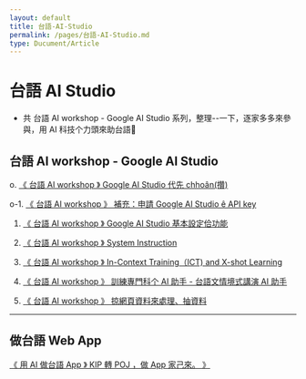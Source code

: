 ```yaml
---
layout: default
title: 台語-AI-Studio
permalink: /pages/台語-AI-Studio.md
type: Ducument/Article
---
```

# 台語 AI Studio
* 共 台語 AI workshop - Google AI Studio 系列，整理--一下，逐家多多來參與，用 AI 科技个力頭來助台語💪

## 台語 AI workshop - Google AI Studio
o. [《 台語 AI workshop 》 Google AI Studio 代先 chhoân(攢)](https://www.facebook.com/groups/2361817230821829/permalink/2381170902219795/)

o-1. [《 台語 AI workshop 》 補充：申請 Google AI Studio ê API key](https://www.facebook.com/groups/2361817230821829/permalink/2383893535280865/)

1. [《 台語 AI workshop 》 Google AI Studio 基本設定佮功能](https://www.facebook.com/groups/2361817230821829/permalink/2384695205200698/)

2. [《 台語 AI workshop 》  System Instruction](https://www.facebook.com/groups/2361817230821829/permalink/2384689151867970/)

3. [《 台語 AI workshop 》   In-Context Training（ICT) and X-shot Learning](https://www.facebook.com/groups/2361817230821829/permalink/2386867081650177/)

4. [《 台語 AI workshop 》 訓練專門科个 AI 助手 - 台語文情境式講演 AI 助手](https://www.facebook.com/groups/2361817230821829/permalink/2386110628392489/)

5. [《 台語 AI workshop 》 掠網頁資料來處理、抽資料](https://www.facebook.com/groups/2361817230821829/permalink/2386867081650177/)

---
## 做台語 Web App

[《 用 AI 做台語 App 》 KIP 轉 POJ ，做 App 家己來。 》](https://www.facebook.com/groups/2361817230821829/permalink/2385302301806655/)
